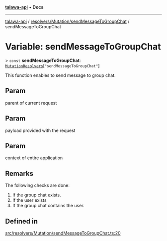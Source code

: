 [**talawa-api**](../../../../README.md) • **Docs**

***

[talawa-api](../../../../modules.md) / [resolvers/Mutation/sendMessageToGroupChat](../README.md) / sendMessageToGroupChat

# Variable: sendMessageToGroupChat

\> `const` **sendMessageToGroupChat**: [`MutationResolvers`](../../../../types/generatedGraphQLTypes/type-aliases/MutationResolvers.md)\[`"sendMessageToGroupChat"`\]

This function enables to send message to group chat.

## Param

parent of current request

## Param

payload provided with the request

## Param

context of entire application

## Remarks

The following checks are done:
1. If the group chat exists.
2. If the user exists
3. If the group chat contains the user.

## Defined in

[src/resolvers/Mutation/sendMessageToGroupChat.ts:20](https://github.com/PalisadoesFoundation/talawa-api/blob/d0c167bb942c4778fba221c2cdd27665fc7dbf61/src/resolvers/Mutation/sendMessageToGroupChat.ts#L20)
